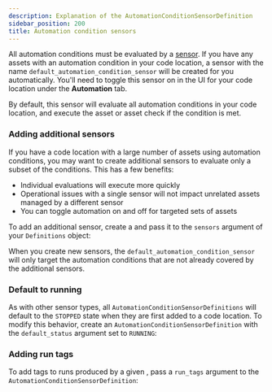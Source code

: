 ```yaml
---
description: Explanation of the AutomationConditionSensorDefinition
sidebar_position: 200
title: Automation condition sensors
---
```


All automation conditions must be evaluated by a [sensor](/guides/automate/sensors). If you have any assets with an automation condition in your code location, a sensor with the name `default_automation_condition_sensor` will be created for you automatically. You'll need to toggle this sensor on in the UI for your code location under the **Automation** tab.

By default, this sensor will evaluate all automation conditions in your code location, and execute the asset or asset check if the condition is met.

### Adding additional sensors

If you have a code location with a large number of assets using automation conditions, you may want to create additional sensors to evaluate only a subset of the conditions. This has a few benefits:

- Individual evaluations will execute more quickly
- Operational issues with a single sensor will not impact unrelated assets managed by a different sensor
- You can toggle automation on and off for targeted sets of assets

To add an additional sensor, create a <PyObject section="assets" module="dagster" object="AutomationConditionSensorDefinition" /> and pass it to the `sensors` argument of your `Definitions` object:

<CodeExample path="docs_snippets/docs_snippets/concepts/declarative_automation/sensors/multiple_sensors.py" />

When you create new sensors, the `default_automation_condition_sensor` will only target the automation conditions that are not already covered by the additional sensors.

### Default to running

As with other sensor types, all `AutomationConditionSensorDefinitions` will default to the `STOPPED` state when they are first added to a code location. To modify this behavior, create an `AutomationConditionSensorDefinition` with the `default_status` argument set to `RUNNING`:

<CodeExample path="docs_snippets/docs_snippets/concepts/declarative_automation/sensors/default_running.py" />

### Adding run tags

To add tags to runs produced by a given <PyObject section="assets" module="dagster" object="AutomationConditionSensorDefinition" />, pass a `run_tags` argument to the `AutomationConditionSensorDefinition`:

<CodeExample path="docs_snippets/docs_snippets/concepts/declarative_automation/sensors/run_tags.py" />
